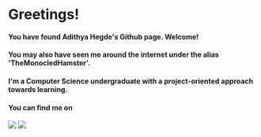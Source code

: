 # Greetings!

#### You have found Adithya Hegde's Github page. Welcome!
#### You may also have seen me around the internet under the alias 'TheMonocledHamster'.

#### I'm a Computer Science undergraduate with a project-oriented approach towards learning.
#### You can find me on 
<a href="https://www.linkedin.com/in/adithya-hegde" target="_blank"><img src="https://img.shields.io/badge/LinkedIn-0077B5?style=for-the-badge&logo=linkedin&logoColor=white"/></a> 
<a href="https://www.instagram.com/themonocledhamster" target="_blank"><img src ="https://img.shields.io/badge/Instagram-E4405F?style=for-the-badge&logo=instagram&logoColor=white"/></a>

